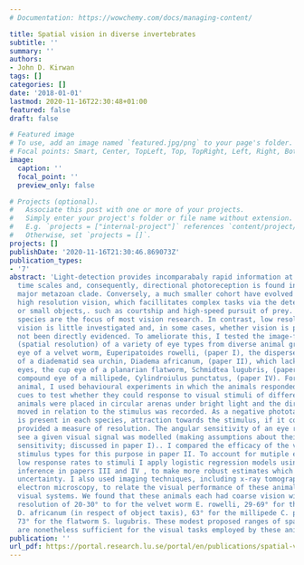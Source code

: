 ```yaml
---
# Documentation: https://wowchemy.com/docs/managing-content/

title: Spatial vision in diverse invertebrates
subtitle: ''
summary: ''
authors:
- John D. Kirwan
tags: []
categories: []
date: '2018-01-01'
lastmod: 2020-11-16T22:30:48+01:00
featured: false
draft: false

# Featured image
# To use, add an image named `featured.jpg/png` to your page's folder.
# Focal points: Smart, Center, TopLeft, Top, TopRight, Left, Right, BottomLeft, Bottom, BottomRight.
image:
  caption: ''
  focal_point: ''
  preview_only: false

# Projects (optional).
#   Associate this post with one or more of your projects.
#   Simply enter your project's folder or file name without extension.
#   E.g. `projects = ["internal-project"]` references `content/project/deep-learning/index.md`.
#   Otherwise, set `projects = []`.
projects: []
publishDate: '2020-11-16T21:30:46.869073Z'
publication_types:
- '7'
abstract: 'Light-detection provides incomparabaly rapid information at a range of
  time scales and, consequently, directional photoreception is found in almost every
  major metazoan clade. Conversely, a much smaller cohort have evolved sophisticated
  high resolution vision, which facillitates complex tasks via the detection of fast
  or small objects,. such as courtship and high-speed pursuit of prey. A few such
  species are the focus of most vision research. In contrast, low resolution image-forming
  vision is little investigated and, in some cases, whether vision is present has
  not been directly evidenced. To ameliorate this, I tested the image-forming capability
  (spatial resolution) of a variety of eye types from diverse animal groups: the camera
  eye of a velvet worm, Euperipatoides rowelli, (paper I), the dispersed visual system
  of a diadematid sea urchin, Diadema africanum, (paper II), which lacks discrete
  eyes, the cup eye of a planarian flatworm, Schmidtea lugubris, (paper III) and the
  compound eye of a millipede, Cylindroiulus punctatus, (paper IV). For each study
  animal, I used behavioural experiments in which the animals responded to dark visual
  cues to test whether they could response to visual stimuli of different sizes. The
  animals were placed in circular arenas under bright light and the direction they
  moved in relation to the stimulus was recorded. As a negative phototaxis response
  is present in each species, attraction towards the stimulus, if it could be resolved
  provided a measure of resolution. The angular sensitivity of an eye required to
  see a given visual signal was modelled (making assumptions about their contrast
  sensitivity; discussed in paper I).. I compared the efficacy of the various visual
  stimulus types for this purpose in paper II. To account for mutiple effects and
  low response rates to stimuli I apply logistic regression models using Bayesian
  inference in papers III and IV , to make more robust estimates which better express
  uncertainty. I also used imaging techniques, including x-ray tomography and transmission
  electron microscopy, to relate the visual performance of these animals to their
  visual systems. We found that these animals each had coarse vision with a spatial
  resolution of 20-30° to for the velvet worm E. rowelli, 29-69° for the sea urchin
  D. africanum (in respect of object taxis), 63° for the millipede C. punctatus and
  73° for the flatworm S. lugubris. These modest proposed ranges of spatial resolution
  are nonetheless sufficient for the visual tasks employed by these animals.'
publication: ''
url_pdf: https://portal.research.lu.se/portal/en/publications/spatial-vision-in-diverse-invertebrates(dc76fe19-18de-49e6-955a-47d1a084760c).html
---
```

